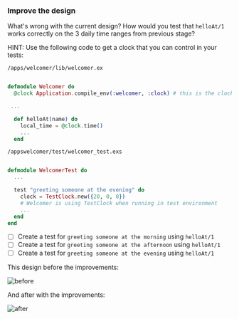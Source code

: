 ### Improve the design

What's wrong with the current design? How would you test that `helloAt/1` works correctly on the 3 daily time ranges from previous stage?

HINT: Use the following code to get a clock that you can control in your tests:

`/apps/welcomer/lib/welcomer.ex`

```elixir

defmodule Welcomer do
  @clock Application.compile_env(:welcomer, :clock) # this is the clock that you can control in your tests

 ...

  def helloAt(name) do
    local_time = @clock.time()
    ...
  end
```

`/appswelcomer/test/welcomer_test.exs`

```elixir

defmodule WelcomerTest do
  ...

  test "greeting someone at the evening" do
    clock = TestClock.new({20, 0, 0})
    # Welcomer is using TestClock when running in test environment
    ...
  end
end
```

- [ ] Create a test for `greeting someone at the morning` using `helloAt/1`
- [ ] Create a test for `greeting someone at the afternoon` using `helloAt/1`
- [ ] Create a test for `greeting someone at the evening` using `helloAt/1`

This design before the improvements:

![before ](/docs/diagrams/out/stage2_before.png#center)

And after with the improvements:

![after ](/docs/diagrams/out/stage2_after.png#center)
